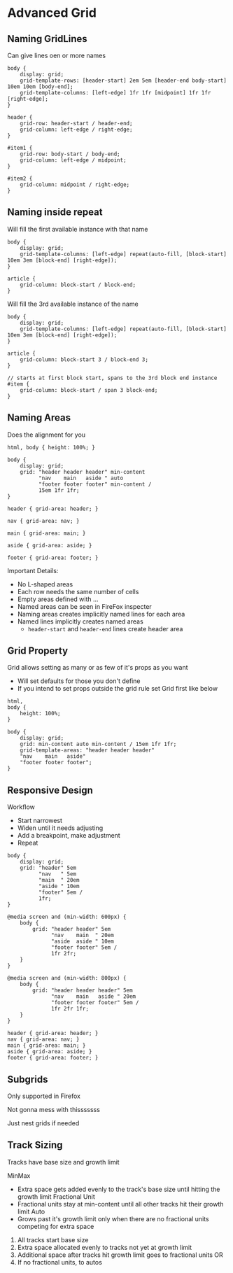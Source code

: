# Advanced Grid

## Naming GridLines

Can give lines oen or more names
```
body {
    display: grid;
    grid-template-rows: [header-start] 2em 5em [header-end body-start] 10em 10em [body-end];
    grid-template-columns: [left-edge] 1fr 1fr [midpoint] 1fr 1fr [right-edge];
}

header {
    grid-row: header-start / header-end;
    grid-column: left-edge / right-edge;
}

#item1 {
    grid-row: body-start / body-end;
    grid-column: left-edge / midpoint;
}

#item2 {
    grid-column: midpoint / right-edge;
}
```

## Naming inside repeat

Will fill the first available instance with that name
```
body {
    display: grid;
    grid-template-columns: [left-edge] repeat(auto-fill, [block-start] 10em 3em [block-end] [right-edge]);
}

article {
    grid-column: block-start / block-end;
}
```

Will fill the 3rd available instance of the name
```
body {
    display: grid;
    grid-template-columns: [left-edge] repeat(auto-fill, [block-start] 10em 3em [block-end] [right-edge]);
}

article {
    grid-column: block-start 3 / block-end 3;
}

// starts at first block start, spans to the 3rd block end instance
#item {
    grid-column: block-start / span 3 block-end;
}
```

## Naming Areas

Does the alignment for you
```
html, body { height: 100%; }

body {
    display: grid;
    grid: "header header header" min-content
          "nav    main   aside " auto
          "footer footer footer" min-content /
          15em 1fr 1fr;
}

header { grid-area: header; }

nav { grid-area: nav; }

main { grid-area: main; }

aside { grid-area: aside; }

footer { grid-area: footer; }
```

Important Details:
- No L-shaped areas
- Each row needs the same number of cells
- Empty areas defined with ...
- Named areas can be seen in FireFox inspecter
- Naming areas creates implicitly named lines for each area
- Named lines implicitly creates named areas
  - `header-start` and `header-end` lines create header area

## Grid Property

Grid allows setting as many or as few of it's props as you want
- Will set defaults for those you don't define
- If you intend to set props outside the grid rule set Grid first like below
```
html,
body {
    height: 100%;
}

body {
    display: grid;
    grid: min-content auto min-content / 15em 1fr 1fr;
    grid-template-areas: "header header header"
    "nav    main   aside"
    "footer footer footer";
}
```

## Responsive Design

Workflow
- Start narrowest
- Widen until it needs adjusting
- Add a breakpoint, make adjustment
- Repeat

```
body {
    display: grid;
    grid: "header" 5em
          "nav   " 5em
          "main  " 20em
          "aside " 10em
          "footer" 5em /
          1fr;
}

@media screen and (min-width: 600px) {
    body {
        grid: "header header" 5em
              "nav    main  " 20em
              "aside  aside " 10em
              "footer footer" 5em /
              1fr 2fr;
    }
}

@media screen and (min-width: 800px) {
    body {
        grid: "header header header" 5em
              "nav    main   aside " 20em
              "footer footer footer" 5em /
              1fr 2fr 1fr;
    }
}

header { grid-area: header; }
nav { grid-area: nav; }
main { grid-area: main; }
aside { grid-area: aside; }
footer { grid-area: footer; }
```

## Subgrids

Only supported in Firefox

Not gonna mess with thisssssss

Just nest grids if needed

## Track Sizing

Tracks have base size and growth limit

MinMax
- Extra space gets added evenly to the track's base size until hitting the growth limit
Fractional Unit
- Fractional units stay at min-content until all other tracks hit their growth limit
Auto
- Grows past it's growth limit only when there are no fractional units competing for extra space

1. All tracks start base size
2. Extra space allocated evenly to tracks not yet at growth limit
3. Additional space after tracks hit growth limit goes to fractional units OR
4. If no fractional units, to autos